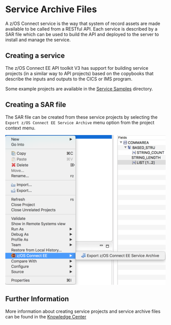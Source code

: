 # Service Archive Files

A z/OS Connect service is the way that system of record assets are made available to be called from a RESTful API. Each service is described by a SAR file which can be used to build the API and deployed to the server to install and manage the service.

## Creating a service

The z/OS Connect EE API toolkit V3 has support for building service projects (in a similar way to API projects) based on the copybooks that describe the inputs and outputs to the CICS or IMS program.

Some example projects are available in the [Service Samples](./Service%20Samples) directory.

## Creating a SAR file

The SAR file can be created from these service projects by selecting the `Export z/OS Connect EE Service Archive` menu option from the project context menu.

![Export SAR Menu](./img/export_sar.png)

## Further Information

More information about creating service projects and service archive files can be found in the [Knowledge Center](https://www.ibm.com/support/knowledgecenter/SS4SVW_3.0.0/com.ibm.zosconnect.doc/welcome/WelcomePage.html)